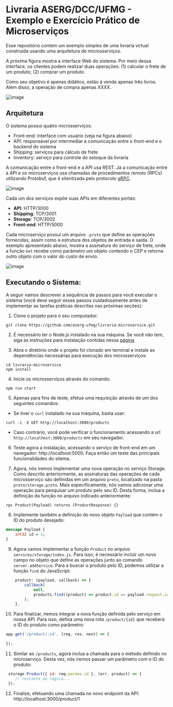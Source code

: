 # Livraria ASERG/DCC/UFMG - Exemplo e Exercício Prático de Microserviços

Esse repositório contem um exemplo simples de uma livraria virtual construída usando uma arquitetura de microsserviços.

A próxima figura mostra a interface Web do sistema. Por meio dessa interface, os clientes podem realizar duas operações: (1) calcular o frete de um produto; (2) comprar um produto.

Como seu objetivo é apenas didático, estão à venda apenas três livros. Além disso, a operação de compra apenas XXXX.

![image](https://user-images.githubusercontent.com/7620947/107418954-07c85280-6af6-11eb-8cab-64efe548401a.png)


## Arquitetura

O sistema possui quatro microsserviços: 

* Front-end: interface com usuário (veja na figura abaixo)
* API: responsável por intermediar a comunicação entre o front-end e o backend do sistema
* Shipping: serviços para cálculo de frete
* Inventory: serviço para controle do estoque da livraria  


A comunicação entre o front-end e a API usa REST. Já a comunicação entre a API e os microserviços usa chamadas de procedimentos remoto (RPCs) utilizando Protobuf, que é sitentizada pelo protocolo [gRPC](https://grpc.io/). 

![image](https://user-images.githubusercontent.com/7620947/108298485-cbdb6000-717b-11eb-9d3e-257a08b597bf.png)

Cada um dos serviços expõe suas APIs em diferentes portas:

- **API**: HTTP/3000
- **Shipping**: TCP/3001
- **Storage**: TCP/3002
- **Front-end**: HTTP/5000

Cada microserviço possui um arquivo `.proto` que define as operações fornecidas, assim como a estrutura dos objetos de entrada e saída. O exemplo apresentado abaixo, mostra a assinatura do serviço de frete, onde a função `Get` recebe como parâmetro um objeto contendo o CEP e retorna outro objeto com o valor do custo de envio.

![image](https://user-images.githubusercontent.com/7620947/108301755-6a1df480-7181-11eb-9112-c65a0efd5602.png)


## Executando o Sistema:

A seguir vamos descrever a sequência de passos para você executar o sistema (você deve seguir esses passos cuidadosamente antes de implementar as tarefas práticas descritas nas próximas seções):

1. Clone o projeto para o seu computador:

```
git clone https://github.com/aserg-ufmg/livraria-microservice.git
```


2. É necessário ter o Node.js instalado na sua máquina. Se você não tem, siga as instruções para instalação contidas nessa [página](https://nodejs.org/en/download/)

3. Abra o diretório onde o projeto foi clonado em terminal e instale as dependências necessárias para execução dos microsserviços:

```
cd livraria-microservice
npm install
```

4. Inicie os microsserviços através do comando:

```
npm run start
```

5.  Apenas para fins de teste, efetue uma requisição através de um dos seguintes comandos:
 
* Se tiver o `curl` instalado na sua máquina, basta usar:

```
curl -i -X GET http://localhost:3000/products
```

* Caso contrário, você pode verificar o funcionamento acessando a url `http://localhost:3000/products` em seu navegador.

6. Teste agora a instalação, acessando o serviço de front-end em um navegador: http://localhost:5000. Faça então um teste das principais funcionalidades do sitema.
 
7. Agora, nós iremos implementar uma nova operação no serviço Storage. Como descrito anteriormente, as assinaturas das operações de cada microsserviço são definidas em um arquivo `proto`, localizado na pasta `proto/storage.proto`. Mais especificamente, nós vamos adicionar uma operação para pesquisar um produto pelo seu ID. Desta forma, inclua a definição da função no arquivo indicado anteriormente:

```proto
rpc Product(Payload) returns (ProductResponse) {}
```

8. Implemente também a definição do novo objeto `Payload` que contém o ID do produto desejado:

```proto
message Payload {
    int32 id = 1;
}
```

9. Agora vamos implementar a função `Product` no arquivo `services/storage/index.js`. Para isso, é necessário incluir um novo campo no objeto que define as operações junto ao comando `server.addService`. Para a buscar o produto pelo ID, podemos utilizar a função `find` do JavaScript:

```js
    product: (payload, callback) => {
        callback(
            null,
            products.find((product) => product.id == payload.request.id)
        );
    },
```

10. Para finalizar, iremos integrar a nova função definida pelo serviço em nossa API. Para isso, defina uma nova rota `/product/{id}` que receberá o ID do produto como parâmetro:

```js
app.get('/product/:id', (req, res, next) => {
    
});
```

11. Similar ao `/products`, agora inclua a chamada para o método definido no microserviço. Desta vez, nós iremos passar um parâmetro com o ID do produto:

```js
 storage.Product({ id: req.params.id }, (err, product) => {
    // restante da lógica... 
 });
```

12. Finalize, efetuando uma chamada no novo endpoint da API: http://localhost:3000/product/1
